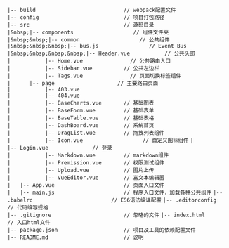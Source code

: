 `|-- build                            // webpack配置文件`    
`|-- config                           // 项目打包路径`    
`|-- src                              // 源码目录`   
`|&nbsp;|-- components                   // 组件文件夹`   
`|&nbsp;&nbsp;|-- common                   // 公共组件`   
`|&nbsp;&nbsp;&nbsp;|-- bus.js           	  // Event Bus`  
`|&nbsp;&nbsp;&nbsp;&nbsp;|-- Header.vue           // 公共头部`    
`|           |-- Home.vue           	// 公共路由入口`    
`|           |-- Sidebar.vue          // 公共左边栏`   
`|           |-- Tags.vue           	// 页面切换标签组件`    
`|      |-- page                   	// 主要路由页面`    
`|           |-- 403.vue`<br/>
`|           |-- 404.vue`<br/>
`|           |-- BaseCharts.vue       // 基础图表`    
`|           |-- BaseForm.vue         // 基础表单`  
`|           |-- BaseTable.vue        // 基础表格`  
`|           |-- DashBoard.vue        // 系统首页`  
`|           |-- DragList.vue         // 拖拽列表组件`  
`|           |-- Icon.vue			        // 自定义图标组件` 
`|           |-- Login.vue          	// 登录`  
`|           |-- Markdown.vue         // markdown组件`  
`|           |-- Premission.vue       // 权限测试组件`  
`|           |-- Upload.vue           // 图片上传`  
`|           |-- VueEditor.vue        // 富文本编辑器`  
`|   |-- App.vue                      // 页面入口文件`  
`|   |-- main.js                      // 程序入口文件，加载各种公共组件` 
`|-- .babelrc                         // ES6语法编译配置` 
`|-- .editorconfig                    // 代码编写规格`  
`|-- .gitignore                       // 忽略的文件` 
`|-- index.html                       // 入口html文件`  
`|-- package.json                     // 项目及工具的依赖配置文件`  
`|-- README.md                        // 说明`  

